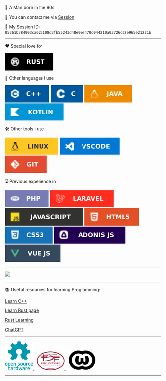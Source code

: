 💾 A Man born in the 90s

🔗 You can contact me via [Session](https://getsession.org/)

💬 My Session ID: `05361b384903ca626108d3fb55243d48e0ea470d044210a03726d52e965e21221b`

---

❤️ Special love for

![image](./images/RUST.svg) <span>&nbsp;</span>

🥱 Other languages i use

![image](./images/C++.svg) ![image](./images/C.svg) ![image](./images/JAVA.svg)
![image](./images/KOTLIN.svg)

🛠️ Other tools i use

![image](./images/LINUX.svg) ![image](./images/VSCODE.svg) ![image](./images/GIT.svg)

⌛ Previous experience in

![image](./images/PHP.svg) ![image](./images/LARAVEL.svg) ![image](./images/JAVASCRIPT.svg)
![image](./images/HTML5.svg) ![image](./images/CSS3.svg) ![image](./images/ADONIS%20JS.svg)
![image](./images/VUE%20JS.svg)

---

<img src="https://www.codewars.com/users/UnlessEnduring/badges/large">

---

📚 Useful resources for learning Programming:

[Learn C++](https://www.learncpp.com/)

[Learn Rust page](https://www.rust-lang.org/learn)

[Rust Learning](https://github.com/ctjhoa/rust-learning)

[ChatGPT](https://chat.openai.com/)

---

<a href="https://www.oshwa.org/">
    <img src="./images/oshw-logo.svg" alt="wtfpl" width="90"/>
</a>
<span>&nbsp;</span>
<a href="https://www.fsf.org/">
    <img src="./images/fsf.svg" alt="wtfpl" width="90"/>
</a>
<span>&nbsp;</span>
<a href="http://www.wtfpl.net/">
    <img src="./images/wtfpl.png" alt="wtfpl" width="90"/>
</a>

---
